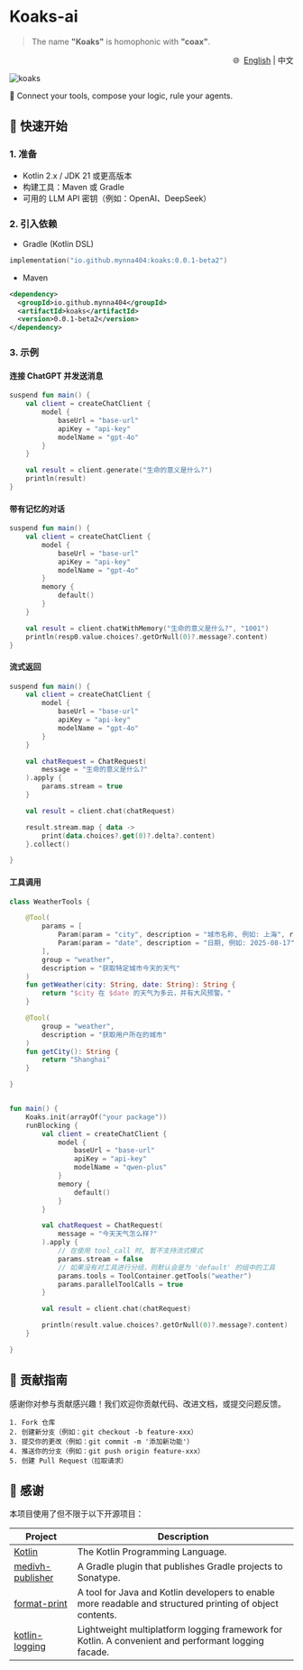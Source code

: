 # Koaks-ai  

> The name **"Koaks"** is homophonic with **"coax"**.  

<div align="right">
🌐 &nbsp<a href="/README.md">English</a> | 中文
</div>

![koaks](https://socialify.git.ci/koaks-ai/koaks/image?custom_description=Connect+your+tools%2C+compose+your+logic.&description=1&font=JetBrains+Mono&forks=1&issues=1&language=1&name=1&owner=1&pattern=Circuit+Board&pulls=1&stargazers=1&theme=Light)

🧩 Connect your tools, compose your logic, rule your agents.


## 🚀 快速开始

### 1. 准备

* Kotlin 2.x / JDK 21 或更高版本
* 构建工具：Maven 或 Gradle
* 可用的 LLM API 密钥（例如：OpenAI、DeepSeek）

### 2. 引入依赖

- Gradle (Kotlin DSL)  
```kotlin
implementation("io.github.mynna404:koaks:0.0.1-beta2")
```

- Maven  
```xml
<dependency>
  <groupId>io.github.mynna404</groupId>
  <artifactId>koaks</artifactId>
  <version>0.0.1-beta2</version>
</dependency>
```

### 3. 示例

#### 连接 ChatGPT 并发送消息

```kotlin
suspend fun main() {
    val client = createChatClient {
        model {
            baseUrl = "base-url"
            apiKey = "api-key"
            modelName = "gpt-4o"
        }
    }

    val result = client.generate("生命的意义是什么?")
    println(result)
}
```

#### 带有记忆的对话
```kotlin
suspend fun main() {
    val client = createChatClient {
        model {
            baseUrl = "base-url"
            apiKey = "api-key"
            modelName = "gpt-4o"
        }
        memory {
            default()
        }
    }

    val result = client.chatWithMemory("生命的意义是什么?", "1001")
    println(resp0.value.choices?.getOrNull(0)?.message?.content)
}
```

#### 流式返回
```kotlin
suspend fun main() {
    val client = createChatClient {
        model {
            baseUrl = "base-url"
            apiKey = "api-key"
            modelName = "gpt-4o"
        }
    }

    val chatRequest = ChatRequest(
        message = "生命的意义是什么?"
    ).apply {
        params.stream = true
    }

    val result = client.chat(chatRequest)

    result.stream.map { data ->
        print(data.choices?.get(0)?.delta?.content)
    }.collect()

}
```

#### 工具调用
```kotlin
class WeatherTools {

    @Tool(
        params = [
            Param(param = "city", description = "城市名称, 例如: 上海", required = true),
            Param(param = "date", description = "日期, 例如: 2025-08-17", required = true)
        ],
        group = "weather",
        description = "获取特定城市今天的天气"
    )
    fun getWeather(city: String, date: String): String {
        return "$city 在 $date 的天气为多云，并有大风预警。"
    }

    @Tool(
        group = "weather",
        description = "获取用户所在的城市"
    )
    fun getCity(): String {
        return "Shanghai"
    }

}


fun main() {
    Koaks.init(arrayOf("your package"))
    runBlocking {
        val client = createChatClient {
            model {
                baseUrl = "base-url"
                apiKey = "api-key"
                modelName = "qwen-plus"
            }
            memory {
                default()
            }
        }

        val chatRequest = ChatRequest(
            message = "今天天气怎么样?"
        ).apply {
            // 在使用 tool_call 时, 暂不支持流式模式
            params.stream = false
            // 如果没有对工具进行分组，则默认会是为 'default' 的组中的工具
            params.tools = ToolContainer.getTools("weather")
            params.parallelToolCalls = true
        }

        val result = client.chat(chatRequest)

        println(result.value.choices?.getOrNull(0)?.message?.content)
    }

}
```

## 🤝 贡献指南

感谢你对参与贡献感兴趣！我们欢迎你贡献代码、改进文档，或提交问题反馈。

	1. Fork 仓库
	2. 创建新分支（例如：git checkout -b feature-xxx）
	3. 提交你的更改（例如：git commit -m '添加新功能'）
	4. 推送你的分支（例如：git push origin feature-xxx）
	5. 创建 Pull Request（拉取请求）

## 💖 感谢
本项目使用了但不限于以下开源项目：

| Project | Description |
|---------|-------------|
| [Kotlin](https://github.com/JetBrains/kotlin) | The Kotlin Programming Language. |
| [medivh-publisher](https://github.com/medivh-project/medivh-publisher) | A Gradle plugin that publishes Gradle projects to Sonatype. |
| [format-print](https://github.com/mynna404/format-print) | A tool for Java and Kotlin developers to enable more readable and structured printing of object contents. |
| [kotlin-logging](https://github.com/oshai/kotlin-logging) | Lightweight multiplatform logging framework for Kotlin. A convenient and performant logging facade. |

